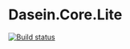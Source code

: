 # Dasein.Core.Lite

[![Build status](https://ci.appveyor.com/api/projects/status/w7y4vx4h9sdpbexb?svg=true)](https://ci.appveyor.com/project/thomasraynal/dasein-core-lite)
 
